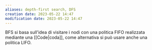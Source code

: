 ```yaml
---
aliases: depth-first search, DFS
creation date: 2023-05-22 14:47
modification date: 2023-05-22 14:47
---
```


BFS si basa sull'idea di visitare i nodi con una politica FIFO realizzata mediante una [[Code|coda]], come alternativa si può usare anche una politica LIFO.